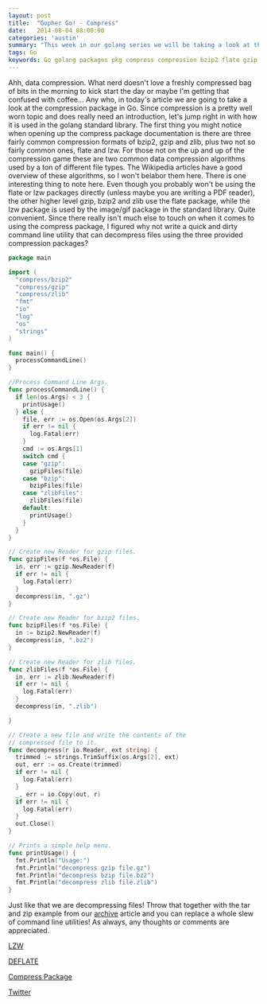 ```yaml
---
layout: post
title:  "Gopher Go! - Compress"
date:   2014-08-04 08:00:00
categories: 'austin'
summary: "This week in our golang series we will be taking a look at the compress package."
tags: Go
keywords: Go golang packages pkg compress compression bzip2 flate gzip lzw zlib
---
```


Ahh, data compression. What nerd doesn't love a freshly compressed bag of bits in the morning to kick start the day or maybe I'm getting that confused with coffee... Any who, in today's article we are going to take a look at the compression package in Go. Since compression is a pretty well worn topic and does really need an introduction, let's jump right in with how it is used in the golang standard library. The first thing you might notice when opening up the compress package documentation is there are three fairly common compression formats of bzip2, gzip and zlib, plus two not so fairly common ones, flate and lzw. For those not on the up and up of the compression game these are two common data compression algorithms used by a ton of different file types. The Wikipedia articles have a good overview of these algorithms, so I won't belabor them here. There is one interesting thing to note here. Even though you probably won't be using the flate or lzw packages directly (unless maybe you are writing a PDF reader), the other higher level gzip, bzip2 and zlib use the flate package, while the lzw package is used by the image/gif package in the standard library. Quite convenient. Since there really isn't much else to touch on when it comes to using the compress package, I figured why not write a quick and dirty command line utility that can decompress files using the three provided compression packages?

```go
package main

import (
  "compress/bzip2"
  "compress/gzip"
  "compress/zlib"
  "fmt"
  "io"
  "log"
  "os"
  "strings"
)

func main() {
  processCommandLine()
}

//Process Command Line Args.
func processCommandLine() {
  if len(os.Args) < 3 {
    printUsage()
  } else {
    file, err := os.Open(os.Args[2])
    if err != nil {
      log.Fatal(err)
    }
    cmd := os.Args[1]
    switch cmd {
    case "gzip":
      gzipFiles(file)
    case "bzip":
      bzipFiles(file)
    case "zlibFiles":
      zlibFiles(file)
    default:
      printUsage()
    }
  }
}

// Create new Reader for gzip files.
func gzipFiles(f *os.File) {
  in, err := gzip.NewReader(f)
  if err != nil {
    log.Fatal(err)
  }
  decompress(in, ".gz")
}

// Create new Reader for bzip2 files.
func bzipFiles(f *os.File) {
  in := bzip2.NewReader(f)
  decompress(in, ".bz2")
}

// Create new Reader for zlib files.
func zlibFiles(f *os.File) {
  in, err := zlib.NewReader(f)
  if err != nil {
    log.Fatal(err)
  }
  decompress(in, ".zlib")

}

// Create a new file and write the contents of the
// compressed file to it.
func decompress(r io.Reader, ext string) {
  trimmed := strings.TrimSuffix(os.Args[2], ext)
  out, err := os.Create(trimmed)
  if err != nil {
    log.Fatal(err)
  }
  _, err = io.Copy(out, r)
  if err != nil {
    log.Fatal(err)
  }
  out.Close()
}

// Prints a simple help menu.
func printUsage() {
  fmt.Println("Usage:")
  fmt.Println("decompress gzip file.gz")
  fmt.Println("decompress bzip file.bz2")
  fmt.Println("decompress zlib file.zlib")
}

```

Just like that we are decompressing files! Throw that together with the tar and zip example from our [archive](golang-archive.html) article and you can replace a whole slew of command line utilities! As always, any thoughts or comments are appreciated.

[LZW](http://en.wikipedia.org/wiki/Lempel%E2%80%93Ziv%E2%80%93Welch)

[DEFLATE](http://en.wikipedia.org/wiki/DEFLATE)

[Compress Package](http://golang.org/pkg/compress/)

[Twitter](https://twitter.com/acmacalister)